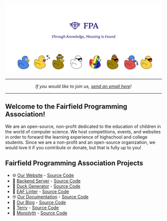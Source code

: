 ![Masthead](https://github.com/fairfield-programming/.github/blob/main/spread.png?raw=true)

-----
<p align="center">
<i>If you would like to join us, <a href="mailto:fairfieldprogramming@gmail.com">send an email here</a>!</i>
</p>

-----

## Welcome to the Fairfield Programming Association!
We are an open-source, non-profit dedicated to the education of children in the world of computer science. We host competitions, events, and websites in order to forward the learning experience of highschool and college students. Since we are a non-profit and an open-source organization, we would love it if you contribute or donate, but that is fully up to you! 

## Fairfield Programming Association Projects

- 🌐 [Our Website](https://fairfieldprogramming.org) - [Source Code](https://github.com/fairfield-programming/fairfield-programming.github.io)
- 📠 [Backend Server](https://fairfield-programming.herokuapp.com) - [Source Code](https://github.com/fairfield-programming/backend-server/)
- 🦆 [Duck Generator](https://www.npmjs.com/package/duckgen) - [Source Code](https://github.com/fairfield-programming/ducks)
- 🤯 [EAF Linter](https://www.npmjs.com/package/eaf-linter) - [Source Code](https://github.com/fairfield-programming/eaf-linter/)
- 🤓 [Our Documentation](https://docs.fairfieldprogramming.org/) - [Source Code](https://github.com/fairfield-programming/docs)
- 📝 [Our Blog](https://blog.fairfieldprogramming.org/) - [Source Code](https://github.com/fairfield-programming/blog)
- 🤖 [Terry](https://discord.gg/w44f5ettks) - [Source Code](https://github.com/fairfield-programming/terry)
- 🗿 [Monolyth](https://github.com/fairfield-programming/monolyth) - [Source Code](https://github.com/fairfield-programming/monolyth)
